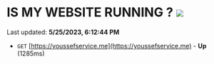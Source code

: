 # IS MY WEBSITE RUNNING ? [![](https://img.shields.io/static/v1?label=Sponsor&message=%E2%9D%A4&logo=GitHub&color=%23fe8e86)](https://github.com/sponsors/<username>)

Last updated: **5/25/2023, 6:12:44 PM**

- `GET` [https://youssefservice.me](https://youssefservice.me) - **Up** (1285ms)
